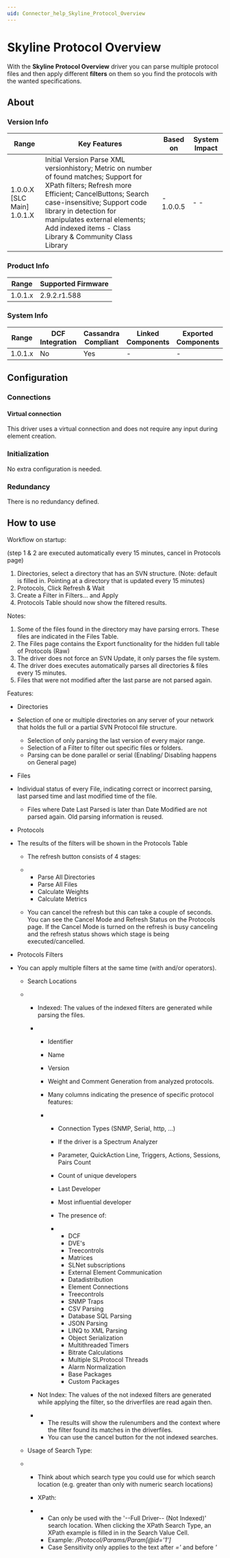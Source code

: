 ```yaml
---
uid: Connector_help_Skyline_Protocol_Overview
---
```


# Skyline Protocol Overview

With the **Skyline Protocol Overview** driver you can parse multiple protocol files and then apply different **filters** on them so you find the protocols with the wanted specifications.

## About

### Version Info

| **Range**                    | **Key Features**                                                                                                                                                                                                                                                                                         | **Based on** | **System Impact** |
|------------------------------|----------------------------------------------------------------------------------------------------------------------------------------------------------------------------------------------------------------------------------------------------------------------------------------------------------|--------------|-------------------|
| 1.0.0.X \[SLC Main\] 1.0.1.X | Initial Version Parse XML versionhistory; Metric on number of found matches; Support for XPath filters; Refresh more Efficient; CancelButtons; Search case-insensitive; Support code library in detection for manipulates external elements; Add indexed items - Class Library & Community Class Library | \- 1.0.0.5   | \- -              |

### Product Info

| **Range** | **Supported Firmware** |
|-----------|------------------------|
| 1.0.1.x   | 2.9.2.r1.588           |

### System Info

| **Range** | **DCF Integration** | **Cassandra Compliant** | **Linked Components** | **Exported Components** |
|-----------|---------------------|-------------------------|-----------------------|-------------------------|
| 1.0.1.x   | No                  | Yes                     | \-                    | \-                      |

## Configuration

### Connections

#### Virtual connection

This driver uses a virtual connection and does not require any input during element creation.

### Initialization

No extra configuration is needed.

### Redundancy

There is no redundancy defined.

## How to use

Workflow on startup:

(step 1 & 2 are executed automatically every 15 minutes, cancel in Protocols page)

1.  Directories, select a directory that has an SVN structure. (Note: default is filled in. Pointing at a directory that is updated every 15 minutes)
2.  Protocols, Click Refresh & Wait
3.  Create a Filter in Filters... and Apply
4.  Protocols Table should now show the filtered results.

Notes:

1.  Some of the files found in the directory may have parsing errors. These files are indicated in the Files Table.
2.  The Files page contains the Export functionality for the hidden full table of Protocols (Raw)
3.  The driver does not force an SVN Update, it only parses the file system.
4.  The driver does executes automatically parses all directories & files every 15 minutes.
5.  Files that were not modified after the last parse are not parsed again.

Features:

- Directories

- Selection of one or multiple directories on any server of your network that holds the full or a partial SVN Protocol file structure.
  - Selection of only parsing the last version of every major range.
  - Selection of a Filter to filter out specific files or folders.
  - Parsing can be done parallel or serial (Enabling/ Disabling happens on General page)

- Files

- Individual status of every File, indicating correct or incorrect parsing, last parsed time and last modified time of the file.
  - Files where Date Last Parsed is later than Date Modified are not parsed again. Old parsing information is reused.

- Protocols

- The results of the filters will be shown in the Protocols Table

  - The refresh button consists of 4 stages:

  - - Parse All Directories
    - Parse All Files
    - Calculate Weights
    - Calculate Metrics

  - You can cancel the refresh but this can take a couple of seconds. You can see the Cancel Mode and Refresh Status on the Protocols page. If the Cancel Mode is turned on the refresh is busy canceling and the refresh status shows which stage is being executed/cancelled.

- Protocols Filters

- You can apply multiple filters at the same time (with and/or operators).

  - Search Locations

  - - Indexed: The values of the indexed filters are generated while parsing the files.

    - - Identifier

      - Name

      - Version

      - Weight and Comment Generation from analyzed protocols.

      - Many columns indicating the presence of specific protocol features:

      - - Connection Types (SNMP, Serial, http, ...)

        - If the driver is a Spectrum Analyzer

        - Parameter, QuickAction Line, Triggers, Actions, Sessions, Pairs Count

        - Count of unique developers

        - Last Developer

        - Most influential developer

        - The presence of:

        - - DCF
          - DVE's
          - Treecontrols
          - Matrices
          - SLNet subscriptions
          - External Element Communication
          - Datadistribution
          - Element Connections
          - Treecontrols
          - SNMP Traps
          - CSV Parsing
          - Database SQL Parsing
          - JSON Parsing
          - LINQ to XML Parsing
          - Object Serialization
          - Multithreaded Timers
          - Bitrate Calculations
          - Multiple SLProtocol Threads
          - Alarm Normalization
          - Base Packages
          - Custom Packages

    - Not Index: The values of the not indexed filters are generated while applying the filter, so the driverfiles are read again then.

    - - The results will show the rulenumbers and the context where the filter found its matches in the driverfiles.
      - You can use the cancel button for the not indexed searches.

  - Usage of Search Type:

  - - Think about which search type you could use for which search location (e.g. greater than only with numeric search locations)

    - XPath:

    - - Can only be used with the '--Full Driver-- (Not Indexed)' search location. When clicking the XPath Search Type, an XPath example is filled in in the Search Value Cell.
      - Example: */Protocol/Params/Param\[@id='1'\]*
      - Case Sensitivity only applies to the text after *='* and before *'*
